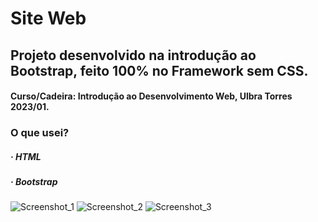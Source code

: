 # Site Web
## Projeto desenvolvido na introdução ao Bootstrap, feito 100% no Framework sem CSS.
#### Curso/Cadeira: Introdução ao Desenvolvimento Web, Ulbra Torres 2023/01.

### O que usei?

##### · HTML
##### · Bootstrap

![Screenshot_1](https://github.com/ViniciusMat0s/ProjetoSite_HTMLCSSJS/assets/128171517/03c443d8-d8b5-4aa5-8b61-6415953ead34)
![Screenshot_2](https://github.com/ViniciusMat0s/ProjetoSite_HTMLCSSJS/assets/128171517/1ea47728-8cea-43d8-928a-e9be8ff3b60a)
![Screenshot_3](https://github.com/ViniciusMat0s/ProjetoSite_HTMLCSSJS/assets/128171517/e1f10eda-42a8-45e9-972b-7a2ebd7b312e)
